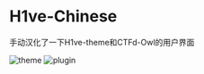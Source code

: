 # H1ve-Chinese

手动汉化了一下H1ve-theme和CTFd-Owl的用户界面

![theme](https://user-images.githubusercontent.com/31686695/116786960-19593f00-aad4-11eb-9c3a-3adcb33f5a3d.png)
![plugin](https://user-images.githubusercontent.com/31686695/116786958-18281200-aad4-11eb-9895-78bb042ec3d0.png)
